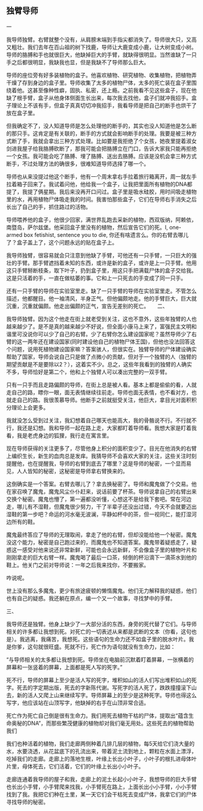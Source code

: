 ## 独臂导师

一

我导师独臂。右臂就整个没有，从肩膀末端到手指尖都消失了。导师很大只，又高又粗壮。我们去年在百山祖的树下找鹿，导师让大鹿变成小鹿，让大树变成小树。导师的胳膊和手也就很巨大，他缺掉巨大的手臂，就缺得很明显。当然谁缺了一只手之后都很明显，我缺我也显，但是我缺不了导师那么巨大。

导师的座位旁有好多装植物的盒子。他喜欢植物、研究植物、收集植物，把植物弄干燥了存到身边的盒子里。导师收集了太多的植物尸体，太多的死亡装在盒子里围绕着他。这甚至像种性癖，固执、私密，还上瘾。之前我看不见这些盒子，现在他缺了根手臂，盒子从他身体侧面生长出来，每次我去找他，盒子们就冲我招手。盒子理论上不该有手，但盒子真真切切冲我招手，我看导师是把自己的断手也烘干了放在盒子里。

但我确定不了，没人知道导师是怎么处理他的断手的，其实也没人知道他是怎么断的那只手。这肯定是有关联的，断手的方式就会影响断手的处理。我要是被三种方式断了手，我就会拿出三种方式处理。比如要是我拒绝了个女孩，她夜里提着淑女剑进我屋子给我胳膊砍断了，那我可能会把胳膊立在门口，告诉大家我只能再拒绝一个女孩。我可能会吃了胳膊、埋了胳膊、送出去胳膊。应该是没机会拿三种方式断手，不过处理方法的确很多，很难知道导师选择了哪一个。

导师也从来没提过他这个断手，他有一个周末拿右手拉着旅行箱离开，周一就左手拉着箱子回来了。我试着问他，他给我一个盒子，让我把里面所有植物的DNA都提了，我提了俩星期。我后来没再开口问过。盒子里是吸水硅胶，用时间吸走植物里的水，再用植物尸体吸走我的时间。我害怕那些盒子，它们在导师右手消失之后长出了自己的手，抓住路过的活物。

导师喂养他的盒子，他很少回家，满世界乱跑去采新的植物，西双版纳，阿赖依，南暨岛，萨尔兹堡。他采回盒子里没有的植物，然后宣告它们的死。I, one-armed box fetishist, sentence you to die, 你还有啥遗言么。你的右臂去哪儿了？盒子盖上了，这个问题永远的贴在盒子上。

我导师独臂，很容易就会只注意到他缺了手臂，可他还有一只手臂，一只巨大的强壮的手臂。那手臂遮挡着未知的东西，或许是新的盒子，或许是上一只手臂。他用这只手臂掰断枝条，取下叶子，扔到盒子里，用这只手把满载尸体的盒子交给我。这是只活着的手，一直在做枯萎的事。它和上一只死去的手变成了同一只手。

还有一只手臂的导师在实验室里走。缺了一只手臂的导师在实验室里走。不管怎么描述，他都醒目。他一袖清风，半身正气。但他偏颇地走。他的手臂巨大，巨大就沉重，沉重就偏颇。他走出偏颇的正气，宣告无差别的死亡。
 
二、

我导师独臂。因为这个他走在街上就老受到关注，这也不意外，这些年独臂的人也越来越少了。是不是真的越来越少不好说，但全面小康马上来了，富强民主文明和谐里可没说你可以少了自己的右臂。少了右臂你怎么建设国家呢？虽然导师少了右臂的这一两年还在建设国家(同时建设他自己的植物尸体王国)，但他也没法回答这个问题，说用死植物建设国家嘛？答案骇人，但很实在。独臂导师的尸体建设确实帮助了国家，导师会说自己只是做了点微小的贡献，但对于一个独臂的人（独臂的期望贡献是不是要除以2？），这着实不少。总之，这些年我看到的独臂的人确实不多，导师恰好是第二个，他和上个独臂人可以凑出完整的一双手臂。

只有一只手而且走路偏颇的导师，在街上总是被人看。基本上都是偷偷的看，人就走自己的路，瞟你一眼，面无表情继续往前走。导师也面无表情，也不看对方，也就走自己的路。我很羡慕导师。他断手之前就挺受关注，他巨大，拿目光对面积积分理论上会更多。

我就没怎么受到过关注，我幻想着自己哪天也能高大，我的骨骼说不行。不行就不行，我还是幻想。我和导师一起在路上走，大家都盯着导师看。我想大家是盯着我看，我是老虎身边的狐狸，我行走在寓言里。

现在导师获得的关注更多了，尽管他身上积分的面积变少了。目光在他消失的右臂上编织生长，新生的血肉总是发痒。我猜导师不会喜欢大家的关注，这些关注时刻提醒他，也在提醒我，导师的右臂到底去了哪里？这是导师的秘密，一个显而易见，人人皆知的秘密，这秘密是导师拿右臂换来的。

这倒确实是一个答案。右臂去哪儿了？拿去换秘密了。导师和魔鬼做了个交易。他在家召唤了魔鬼，魔鬼风尘仆仆赶来，说话前要了杯茶。导师说拿自己的右臂出来交换个秘密。魔鬼也懵了，第一遍都没听懂，心想这不是给我下套吧。常在河边走，哪儿有不湿鞋，但魔鬼很少努力，干了半辈子还没出过错，今天不会就要迈出湿鞋的第一步吧？命运的河水毫无波澜，平静如杯中的茶，但一视同仁，能打湿河边所有的鞋。

魔鬼最终答应了导师的无理取闹，拿走了他的右臂，但却没能给他一个秘密。魔鬼没这个能力，秘密是自己跑过来的，而魔鬼也不知道答案。魔鬼带着疑惑走了，疑惑这一感受对他来说还非常新鲜，可能也会永远新鲜，不会像盒子里的植物叶片和刚刚拿走的巨大右臂一样。魔鬼喝了最后一口茶，倾倒的杯沿滴下一滴茶水到他的鞋上。他关门之前对导师说：一年之后我来找你，不要搬家。

咋说呢。

世上没有那么多魔鬼，更少有旅途疲顿的懒惰魔鬼。他们无力解释我的疑惑，他们也有自己的疑惑。我还躺在原点，编一个又一个故事，寻找梦中的手臂。
 
三、

我导师还是独臂。他身上缺少了一大部分活的东西，身旁的死代替了它们。与导师相关的许多都让我想到死。对死亡的一切表述从来都是武断的文本（你看，这句也是）。我逃离，我痛苦，我想死。这些语句的生命力还不如盒子里的脱水叶片。我是你爹，这句就很旺盛。死就不行，死亡作为语句就没有生命力，比如：

“与导师相关的太多都让我想到死。导师坐在电脑前沉默着盯着屏幕，一张横着的屏幕和一张竖着的屏幕，上面都是死人写的死字。”

死不行，导师的屏幕上至少是活人写的死字，堆积如山的活人们写出堆积如山的死字。死去的字定期出版，死去的字新陈代谢。写死字的活人死了，跌跌撞撞滚下山去，新的活人又爬上山来继续写字。导师屏幕上的至少是这种死字。导师也得这么写字，他应该站在山顶写字，他缺掉的右手在山顶非常合适。

死亡作为死亡自己倒是很有生命力。我们用死去植物干枯的尸体，提取出“蕴含生命奥秘的DNA”，而那些繁茂健康的植物却对我们毫无用处。这些死去的植物帮助我们

我们也种活着的植物，我们走廊两侧种着几排几层的植物，每5天给它们浇大量的水，水要浇透，从花盆底下的孔流出来，带着泥土流到地上，颗粒在水面上漂浮，吃掉我们的走廊。走廊上的落地生根，叶缘上长出小叶子，小叶子的根扎进母体叶片里，母体死去，它们活着，它们的叶缘上长出小小叶子。

走廊连通着我导师的屋子和我，走廊上的泥土长起小小叶子，我想导师的巨大手臂也长出小手臂，小手臂爬来找我，小手臂死在路上，上面长出小小手臂，小小手臂找到了我。我把它们种在土里，某一天它们会干枯死去变成尸体，我拿它们的尸体寻找导师的秘密。
